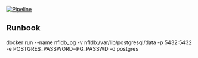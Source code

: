 [![Pipeline](https://github.com/dlin96/nfl-fantasy-model/actions/workflows/python-app.yml/badge.svg)](https://github.com/dlin96/nfl-fantasy-model/actions/workflows/python-app.yml)
## Runbook
docker run --name nfldb_pg -v nfldb:/var/lib/postgresql/data -p 5432:5432 -e POSTGRES_PASSWORD=PG_PASSWD -d postgres
